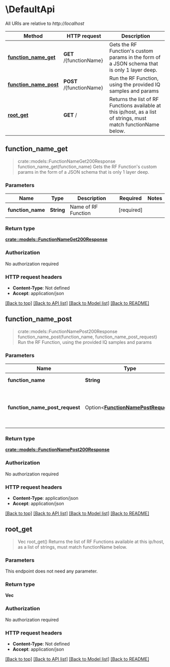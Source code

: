 # \DefaultApi

All URIs are relative to *http://localhost*

Method | HTTP request | Description
------------- | ------------- | -------------
[**function_name_get**](DefaultApi.md#function_name_get) | **GET** /{functionName} | Gets the RF Function's custom params in the form of a JSON schema that is only 1 layer deep.
[**function_name_post**](DefaultApi.md#function_name_post) | **POST** /{functionName} | Run the RF Function, using the provided IQ samples and params
[**root_get**](DefaultApi.md#root_get) | **GET** / | Returns the list of RF Functions available at this ip/host, as a list of strings, must match functionName below.



## function_name_get

> crate::models::FunctionNameGet200Response function_name_get(function_name)
Gets the RF Function's custom params in the form of a JSON schema that is only 1 layer deep.

### Parameters


Name | Type | Description  | Required | Notes
------------- | ------------- | ------------- | ------------- | -------------
**function_name** | **String** | Name of RF Function | [required] |

### Return type

[**crate::models::FunctionNameGet200Response**](__functionName__get_200_response.md)

### Authorization

No authorization required

### HTTP request headers

- **Content-Type**: Not defined
- **Accept**: application/json

[[Back to top]](#) [[Back to API list]](../README.md#documentation-for-api-endpoints) [[Back to Model list]](../README.md#documentation-for-models) [[Back to README]](../README.md)


## function_name_post

> crate::models::FunctionNamePost200Response function_name_post(function_name, function_name_post_request)
Run the RF Function, using the provided IQ samples and params

### Parameters


Name | Type | Description  | Required | Notes
------------- | ------------- | ------------- | ------------- | -------------
**function_name** | **String** | Name of RF Function | [required] |
**function_name_post_request** | Option<[**FunctionNamePostRequest**](FunctionNamePostRequest.md)> | IQ samples and parameters needed to run the RF Function | [required] |

### Return type

[**crate::models::FunctionNamePost200Response**](__functionName__post_200_response.md)

### Authorization

No authorization required

### HTTP request headers

- **Content-Type**: application/json
- **Accept**: application/json

[[Back to top]](#) [[Back to API list]](../README.md#documentation-for-api-endpoints) [[Back to Model list]](../README.md#documentation-for-models) [[Back to README]](../README.md)


## root_get

> Vec<String> root_get()
Returns the list of RF Functions available at this ip/host, as a list of strings, must match functionName below.

### Parameters

This endpoint does not need any parameter.

### Return type

**Vec<String>**

### Authorization

No authorization required

### HTTP request headers

- **Content-Type**: Not defined
- **Accept**: application/json

[[Back to top]](#) [[Back to API list]](../README.md#documentation-for-api-endpoints) [[Back to Model list]](../README.md#documentation-for-models) [[Back to README]](../README.md)

